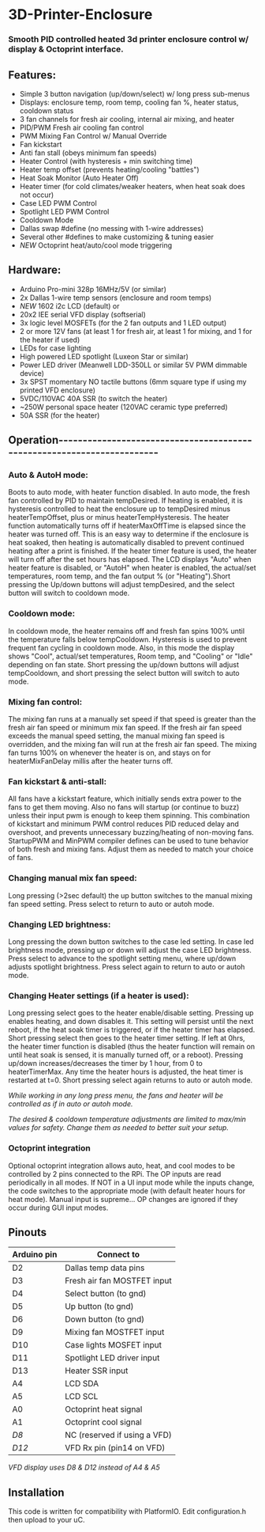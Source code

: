 # 3D-Printer-Enclosure
### Smooth PID controlled heated 3d printer enclosure control w/ display & Octoprint interface.

## Features:
* Simple 3 button navigation (up/down/select) w/ long press sub-menus
* Displays: enclosure temp, room temp, cooling fan %, heater status, cooldown status
* 3 fan channels for fresh air cooling, internal air mixing, and heater
* PID/PWM Fresh air cooling fan control
* PWM Mixing Fan Control w/ Manual Override
* Fan kickstart
* Anti fan stall (obeys minimum fan speeds)
* Heater Control (with hysteresis + min switching time)
* Heater temp offset (prevents heating/cooling "battles")
* Heat Soak Monitor (Auto Heater Off)
* Heater timer (for cold climates/weaker heaters, when heat soak does not occur)
* Case LED PWM Control
* Spotlight LED PWM Control
* Cooldown Mode
* Dallas swap #define (no messing with 1-wire addresses)
* Several other #defines to make customizing & tuning easier
* *NEW* Octoprint heat/auto/cool mode triggering

## Hardware:
 - Arduino Pro-mini 328p 16MHz/5V (or similar)
 - 2x Dallas 1-wire temp sensors (enclosure and room temps)
 - *NEW* 1602 i2c LCD (default)
 or
 - 20x2 IEE serial VFD display (softserial)
 - 3x logic level MOSFETs (for the 2 fan outputs and 1 LED output)
 - 2 or more 12V fans (at least 1 for fresh air, at least 1 for mixing, and 1 for the heater if used)
 - LEDs for case lighting
 - High powered LED spotlight (Luxeon Star or similar)
 - Power LED driver (Meanwell LDD-350LL or similar 5V PWM dimmable device)
 - 3x SPST momentary NO tactile buttons (6mm square type if using my printed VFD enclosure)
 - 5VDC/110VAC 40A SSR (to switch the heater)
 - ~250W personal space heater (120VAC ceramic type preferred)
 - 50A SSR (for the heater)

## Operation-----------------------------------------------------------------------

### Auto & AutoH mode:
Boots to auto mode, with heater function disabled. In auto mode, the fresh fan controlled by PID to maintain tempDesired. If heating is enabled, it is hysteresis controlled to heat the enclosure up to tempDesired minus heaterTempOffset, plus or minus heaterTempHysteresis. The heater function automatically turns off if heaterMaxOffTime is elapsed since the heater was turned off. This is an easy way to determine if the enclosure is heat soaked, then heating is automatically disabled to prevent continued heating after a print is finished. If the heater timer feature is used, the heater will turn off after the set hours has elapsed. The LCD displays "Auto" when heater feature is disabled, or "AutoH" when heater is enabled, the actual/set temperatures, room temp, and the fan output % (or "Heating").Short pressing the Up/down buttons will adjust tempDesired, and the select button will switch to cooldown mode.

### Cooldown mode:
In cooldown mode, the heater remains off and fresh fan spins 100% until the temperature falls below tempCooldown. Hysteresis is used to prevent frequent fan cycling in cooldown mode. Also, in this mode the display shows "Cool", actual/set temperatures, Room temp, and "Cooling" or "Idle" depending on fan state. Short pressing the up/down buttons will adjust tempCooldown, and short pressing  the select button will switch to auto mode.

### Mixing fan control:
The mixing fan runs at a manually set speed if that speed is greater than the fresh air fan speed or minimum mix fan speed. If the fresh air fan speed exceeds the manual speed setting, the manual mixing fan speed is overridden, and the mixing fan will run at the fresh air fan speed. The mixing fan turns 100% on whenever the heater is on, and stays on for heaterMixFanDelay millis after the heater turns off.

### Fan kickstart & anti-stall:
All fans have a kickstart feature, which initially sends extra power to the fans to get them moving. Also no fans will startup (or continue to buzz) unless their input pwm is enough to keep them spinning. This combination of kickstart and minimum PWM control reduces PID reduced delay and overshoot, and prevents unnecessary buzzing/heating of non-moving fans. StartupPWM and MinPWM compiler defines can be used to tune behavior of both fresh and mixing fans. Adjust them as needed to match your choice of fans.

### Changing manual mix fan speed:
Long pressing (>2sec default) the up button switches to the manual mixing fan speed setting. Press select to return to auto or autoh mode.

### Changing LED brightness:
Long pressing the down button switches to the case led setting. In case led brightness mode, pressing up or down will adjust the case LED brightness.
Press select to advance to the spotlight setting menu, where up/down adjusts spotlight brightness. Press select again to return to auto or autoh mode.

### Changing Heater settings (if a heater is used):
Long pressing select goes to the heater enable/disable setting. Pressing up enables heating, and down disables it. This setting will persist until the next reboot, if the heat soak timer is triggered, or if the heater timer has elapsed. Short pressing select then goes to the heater timer setting. If left at 0hrs, the heater timer function is disabled (thus the heater function will remain on until heat soak is sensed, it is manually turned off, or a reboot). Pressing up/down increases/decreases the timer by 1 hour, from 0 to heaterTimerMax. Any time the heater hours is adjusted, the heat timer is restarted at t=0. Short pressing select again returns to auto or autoh mode.

*While working in any long press menu, the fans and heater will be controlled as if in auto or autoh mode.*

*The desired & cooldown temperature adjustments are limited to max/min values for safety. Change them as needed to better suit your setup.*

### Octoprint integration
Optional octoprint integration allows auto, heat, and cool modes to be controlled by 2 pins connected to the RPi. The OP inputs are read periodically in all modes. If NOT in a UI input mode while the inputs change, the code switches to the appropriate mode (with default heater hours for heat mode).
Manual input is supreme... OP changes are ignored if they occur during GUI input modes.

## Pinouts
Arduino pin | Connect to
----------- | ----------
D2  |  Dallas temp data pins
D3  |  Fresh air fan MOSTFET input
D4  |  Select button (to gnd)
D5  |  Up button (to gnd)
D6  |  Down button (to gnd)
D9  |  Mixing fan MOSTFET input
D10  |  Case lights MOSFET input
D11  |  Spotlight LED driver input
D13  |  Heater SSR input
A4  |  LCD SDA
A5  |  LCD SCL
A0  |  Octoprint heat signal
A1  |  Octoprint cool signal
*D8*  |  NC (reserved if using a VFD)
*D12*  |  VFD Rx pin (pin14 on VFD)

*VFD display uses D8 & D12 instead of A4 & A5*

## Installation
This code is written for compatibility with PlatformIO. Edit configuration.h then upload to your uC.
